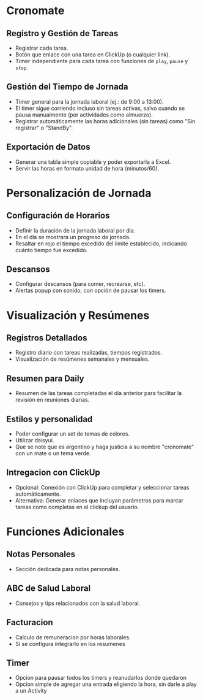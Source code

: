 # Cronomate

## Registro y Gestión de Tareas
- Registrar cada tarea.
- Botón que enlace con una tarea en ClickUp (o cualquier link).
- Timer independiente para cada tarea con funciones de `play`, `pause` y `stop`.

## Gestión del Tiempo de Jornada
- Timer general para la jornada laboral (ej.: de 9:00 a 13:00).
- El timer sigue corriendo incluso sin tareas activas, salvo cuando se pausa manualmente (por actividades como almuerzo).
- Registrar automáticamente las horas adicionales (sin tareas) como "Sin registrar" o "StandBy".

## Exportación de Datos
- Generar una tabla simple copiable y poder exportarla a Excel.
- Servir las horas en formato unidad de hora (minutos/60).


# Personalización de Jornada

## Configuración de Horarios
- Definir la duración de la jornada laboral por dia.
- En el dia se mostrara un progreso de jornada.
- Resaltar en rojo el tiempo excedido del límite establecido, indicando cuánto tiempo fue excedido.

## Descansos
- Configurar descansos (para comer, recrearse, etc).
- Alertas popup con sonido, con opción de pausar los timers.


# Visualización y Resúmenes

## Registros Detallados
- Registro diario con tareas realizadas, tiempos registrados.
- Visualización de resúmenes semanales y mensuales.

## Resumen para Daily
- Resumen de las tareas completadas el día anterior para facilitar la revisión en reuniones diarias.

## Estilos y personalidad
- Poder configurar un set de temas de colores.
- Utilizar daisyui.
- Que se note que es argentino y haga justicia a su nombre "cronomate" con un mate o un tema verde.


## Intregacion con ClickUp
- Opcional: Conexión con ClickUp para completar y seleccionar tareas automáticamente.
- Alternativa: Generar enlaces que incluyan parámetros para marcar tareas como completas en el clickup del usuario.


# Funciones Adicionales

## Notas Personales
- Sección dedicada para notas personales.

## ABC de Salud Laboral
- Consejos y tips relacionados con la salud laboral.

## Facturacion
- Calculo de remuneracion por horas laborales.
- Si se configura integrarlo en los resumenes

## Timer
- Opcion para pausar todos los timers y reanudarlos donde quedaron
- Opcion simple de agregar una entrada eligiendo la hora, sin darle a play a un Activity
